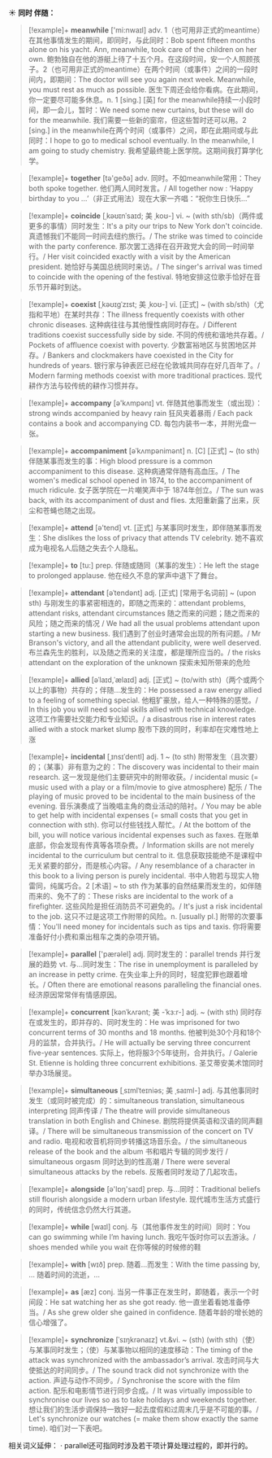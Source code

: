 ☀ <span class="category">**同时 伴随：**</span>
>[!example]+ <span class="vocabulary">**meanwhile**</span> ['mi:nwaɪl] 
> <span class="definition">adv. 1（也可用非正式的meantime）在其他事情发生的期间，即同时，与此同时：</span>Bob spent fifteen months alone on his yacht. Ann, meanwhile, took care of the children on her own. 鲍勃独自在他的游艇上待了十五个月。在这段时间，安一个人照顾孩子。<span class="definition">2（也可用非正式的meantime）在两个时间（或事件）之间的一段时间内，即期间：</span>The doctor will see you again next week. Meanwhile, you must rest as much as possible. 医生下周还会给你看病。在此期间，你一定要尽可能多休息。<span class="definition">n. 1 [sing.] [英] for the meanwhile持续一小段时间，即一会儿，暂时：</span>We need some new curtains, but these will do for the meanwhile. 我们需要一些新的窗帘，但这些暂时还可以用。<span class="definition">2 [sing.] in the meanwhile在两个时间（或事件）之间，即在此期间或与此同时：</span>I hope to go to medical school eventually. In the meanwhile, I am going to study chemistry. 我希望最终能上医学院。这期间我打算学化学。

>[!example]+ <span class="vocabulary">**together**</span> [tə'ɡeðə] 
> <span class="definition">adv. 同时。不如meanwhile常用：</span>They both spoke together. 他们两人同时发言。/ All together now : ‘Happy birthday to you …’（非正式用法）现在大家一齐唱：“祝你生日快乐…”
           
>[!example]+ <span class="vocabulary">**coincide**</span> [ˌkəʊɪnˈsaɪd; 美 ˌkoʊ-]
> <span class="definition">vi. ~ (with sth/sb)（两件或更多的事情）同时发生：</span>It's a pity our trips to New York don't coincide. 真遗憾我们不能同一时间去纽约旅行。/ The strike was timed to coincide with the party conference. 那次罢工选择在召开政党大会的同一时间举行。/ Her visit coincided exactly with a visit by the American president. 她恰好与美国总统同时来访。/ The singer's arrival was timed to coincide with the opening of the festival. 特地安排这位歌手恰好在音乐节开幕时到达。
           
>[!example]+ <span class="vocabulary">**coexist**</span> [ˌkəʊɪgˈzɪst; 美 ˌkoʊ-]
> <span class="definition">vi. [正式] ~ (with sb/sth)（尤指和平地）在某时共存：</span>The illness frequently coexists with other chronic diseases. 这种病往往与其他慢性病同时存在。/ Different traditions coexist successfully side by side. 不同的传统和谐地共存着。/ Pockets of affluence coexist with poverty. 少数富裕地区与贫困地区并存。/ Bankers and clockmakers have coexisted in the City for hundreds of years. 银行家与钟表匠已经在伦敦城共同存在好几百年了。/ Modern farming methods coexist with more traditional practices. 现代耕作方法与较传统的耕作习惯并存。

>[!example]+ <span class="vocabulary">**accompany**</span> [ə'kʌmpənɪ] 
> <span class="definition">vt. 伴随其他事而发生（或出现）：</span>strong winds accompanied by heavy rain 狂风夹着暴雨 / Each pack contains a book and accompanying CD. 每包内装书一本，并附光盘一张。
           
>[!example]+ <span class="vocabulary">**accompaniment**</span> [əˈkʌmpənimənt]
> <span class="definition">n. [C] [正式] ~ (to sth) 伴随某事而发生的事：</span>High blood pressure is a common accompaniment to this disease. 这种病通常伴随有高血压。/ The women's medical school opened in 1874, to the accompaniment of much ridicule. 女子医学院在一片嘲笑声中于 1874年创立。/ The sun was back, with its accompaniment of dust and flies. 太阳重新露了出来，灰尘和苍蝇也随之出现。
 
>[!example]+ <span class="vocabulary">**attend**</span> [ə'tend] 
> <span class="definition">vt. [正式] 与某事同时发生，即伴随某事而发生：</span>She dislikes the loss of privacy that attends TV celebrity. 她不喜欢成为电视名人后随之失去个人隐私。
          
>[!example]+ <span class="vocabulary">**to**</span> [tu:] 
> <span class="definition">prep. 伴随或随同（某事的发生）：</span>He left the stage to prolonged applause. 他在经久不息的掌声中退下了舞台。

>[!example]+ <span class="vocabulary">**attendant**</span> [əˈtendənt]
> <span class="definition">adj. [正式] [常用于名词前] ~ (upon sth) 与刚发生的事紧密相连的，即随之而来的：</span>attendant problems, attendant risks, attendant circumstances 随之而来的问题；随之而来的风险；随之而来的情况 / We had all the usual problems attendant upon starting a new business. 我们遇到了创业时通常会出现的所有问题。/ Mr Branson's victory, and all the attendant publicity, were well deserved. 布兰森先生的胜利，以及随之而来的关注度，都是理所应当的。/ the risks attendant on the exploration of the unknown 探索未知所带来的危险
           
>[!example]+ <span class="vocabulary">**allied**</span> [əˈlaɪd,ˈælaɪd]
> <span class="definition">adj. [正式] ~ (to/with sth)（两个或两个以上的事物）共存的；伴随…发生的：</span>He possessed a raw energy allied to a feeling of something special. 他粗犷豪放，给人一种特殊的感觉。/ In this job you will need social skills allied with technical knowledge. 这项工作需要社交能力和专业知识。/ a disastrous rise in interest rates allied with a stock market slump 股市下跌的同时，利率却在灾难性地上涨
           
>[!example]+ <span class="vocabulary">**incidental**</span> [ˌɪnsɪˈdentl]
> <span class="definition">adj. 1 ~ (to sth) 附带发生（且次要）的；（某事）非有意为之的：</span>The discovery was incidental to their main research. 这一发现是他们主要研究中的附带收获。/ incidental music (= music used with a play or a film/movie to give atmosphere) 配乐 / The playing of music proved to be incidental to the main business of the evening. 音乐演奏成了当晚唱主角的商业活动的陪衬。/ You may be able to get help with incidental expenses (= small costs that you get in connection with sth). 你可以付些钱找人帮忙。/ At the bottom of the bill, you will notice various incidental expenses such as faxes. 在账单底部，你会发现有传真等各项杂费。/ Information skills are not merely incidental to the curriculum but central to it. 信息获取技能绝不是课程中无关紧要的部分，而是核心内容。/ Any resemblance of a character in this book to a living person is purely incidental. 书中人物若与现实人物雷同，纯属巧合。<span class="definition">2 [术语] ~ to sth 作为某事的自然结果而发生的，如伴随而来的、免不了的：</span>These risks are incidental to the work of a firefighter. 这些风险是担任消防员不可避免的。/ It's just a risk incidental to the job. 这只不过是这项工作附带的风险。<span class="definition">n. [usually pl.] 附带的次要事情：</span>You'll need money for incidentals such as tips and taxis. 你将需要准备好付小费和乘出租车之类的杂项开销。

>[!example]+ <span class="vocabulary">**parallel**</span> ['pærəlel] 
> <span class="definition">adj. 同时发生的：</span>parallel trends 并行发展的趋势 <span class="definition">vt. 与…同时发生：</span>The rise in unemployment is paralleled by an increase in petty crime. 在失业率上升的同时，轻度犯罪也跟着增长。/ Often there are emotional reasons paralleling the financial ones. 经济原因常常伴有情感原因。
           
>[!example]+ <span class="vocabulary">**concurrent**</span> [kənˈkʌrənt; 美 -ˈkɜ:r-]
> <span class="definition">adj. ~ (with sth) 同时存在或发生的，即并存的、同时发生的：</span>He was imprisoned for two concurrent terms of 30 months and 18 months. 他被判处30个月和18个月的监禁，合并执行。/ He will actually be serving three concurrent five-year sentences. 实际上，他将服3个5年徒刑，合并执行。/ Galerie St. Etienne is holding three concurrent exhibitions. 圣艾蒂安美术馆同时举办3场展览。
           
>[!example]+ <span class="vocabulary">**simultaneous**</span> [ˌsɪmlˈteɪniəs; 美 ˌsaɪml-]
> <span class="definition">adj. 与其他事同时发生（或同时被完成）的：</span>simultaneous translation, simultaneous interpreting 同声传译 / The theatre will provide simultaneous translation in both English and Chinese. 剧院将提供英语和汉语的同声翻译。/ There will be simultaneous transmission of the concert on TV and radio. 电视和收音机将同步转播这场音乐会。/ the simultaneous release of the book and the album 书和唱片专辑的同步发行 / simultaneous orgasm 同时达到的性高潮 / There were several simultaneous attacks by the rebels. 反叛者同时发动了几起攻击。

>[!example]+ <span class="vocabulary">**alongside**</span> [ə'lɒŋ'saɪd] 
> <span class="definition">prep. 与…同时：</span>Traditional beliefs still flourish alongside a modern urban lifestyle. 现代城市生活方式盛行的同时，传统信念仍然大行其道。

>[!example]+ <span class="vocabulary">**while**</span> [waɪl] 
> <span class="definition">conj. 与（其他事件发生的时间）同时：</span>You can go swimming while I’m having lunch. 我吃午饭时你可以去游泳。/ shoes mended while you wait 在你等候的时候修的鞋

>[!example]+ <span class="vocabulary">**with**</span> [wɪð] 
> <span class="definition">prep. 随着…而发生：</span>With the time passing by, ... 随着时间的流逝，…

>[!example]+ <span class="vocabulary">**as**</span> [æz] 
> <span class="definition">conj. 当另一件事正在发生时，即随着，表示一个时间段：</span>He sat watching her as she got ready. 他一直坐着看她准备停当。/ As she grew older she gained in confidence. 随着年龄的增长她的信心增强了。
           
>[!example]+ <span class="vocabulary">**synchronize**</span> [ˈsɪŋkrənaɪz]
> <span class="definition">vt.&vi. ~ (sth) (with sth)（使）与某事同时发生；（使）与某事物以相同的速度移动：</span>The timing of the attack was synchronized with the ambassador’s arrival. 攻击时间与大使抵达的时间同步。/ The sound track did not synchronize with the action. 声迹与动作不同步。/ Synchronise the score with the film action. 配乐和电影情节进行同步合成。/ It was virtually impossible to synchronise our lives so as to take holidays and weekends together. 想让我们的生活步调保持一致好一起去度假和过周末几乎是不可能的事。/ Let's synchronize our watches (= make them show exactly the same time). 咱们对一下表吧。

相关词义延伸：
· parallel还可指同时涉及若干项计算处理过程的，即并行的。


